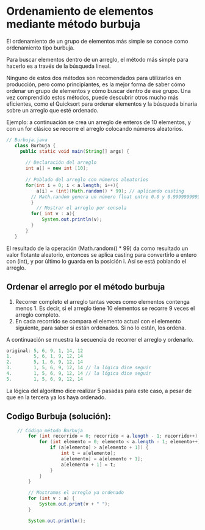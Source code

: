 # Ordenamiento de elementos mediante método burbuja 
El ordenamiento de un grupo de elementos más simple se conoce como ordenamiento tipo burbuja.

Para buscar elementos dentro de un arreglo, el método más simple para hacerlo es a través de la búsqueda lineal.

Ninguno de estos dos métodos son recomendados para utilizarlos en producción, pero como principiantes, es la mejor forma de saber cómo ordenar un grupo de elementos y cómo buscar dentro de ese grupo. Una vez comprendido estos métodos, puede descubrir otros mucho más eficientes, como el Quicksort para ordenar elementos y la búsqueda binaria sobre un arreglo que esté ordenado.

Ejemplo: a continuación se crea un arreglo de enteros de 10 elementos, y con un for clásico se recorre el arreglo colocando números aleatorios.

 ```java
// Burbuja.java
	class Burbuja {
	  public static void main(String[] args) {
	
	    // Declaración del arreglo
	    int a[] = new int [10];
	
	    // Poblado del arreglo con números aleatorios
	    for(int i = 0; i < a.length; i++){
	        a[i] = (int)(Math.random() * 99); // aplicando casting
		  // Math.random genera un número float entre 0.0 y 0.9999999999
		  }
		    // Mostrar el arreglo por consola
		  for( int v : a){
		      System.out.println(v);
		  }
		}
	}
```
El resultado de la operación (Math.random() * 99) da como resultado un valor flotante aleatorio, entonces se aplica casting para convertirlo a entero con (int), y por último lo guarda en la posición i. Así se está poblando el arreglo.

## Ordenar el arreglo por el método burbuja
1. Recorrer completo el arreglo tantas veces como elementos contenga menos 1. Es decir, si el arreglo tiene 10 elementos se recorre 9 veces el arreglo completo.
2. En cada recorrido se compara el elemento actual con el elemento siguiente, para saber si están ordenados. Si no lo están, los ordena.

A continuación se muestra la secuencia de recorrer el arreglo y ordenarlo.
```java
original: 5, 6, 9, 1, 14, 12
1.        5, 6, 1, 9, 12, 14
2.        5, 1, 6, 9, 12, 14
3.        1, 5, 6, 9, 12, 14 // la lógica dice seguir
4.        1, 5, 6, 9, 12, 14 // la lógica dice seguir
5.        1, 5, 6, 9, 12, 14 
```
La lógica del algoritmo dice realizar 5 pasadas para este caso, a pesar de que en la tercera ya los haya ordenado.

## Codigo Burbuja (solución):
```java
	// Código método Burbuja
        for (int recorrido = 0; recorrido < a.length - 1; recorrido++) {
            for (int elemento = 0; elemento < a.length - 1; elemento++) {
                if (a[elemento] > a[elemento + 1]) {
                    int t = a[elemento];
                    a[elemento] = a[elemento + 1];
                    a[elemento + 1] = t;
                }
            }
        }

        // Mostramos el arreglo ya ordenado
        for (int v : a) {
            System.out.print(v + " ");
        }

        System.out.println();
```
